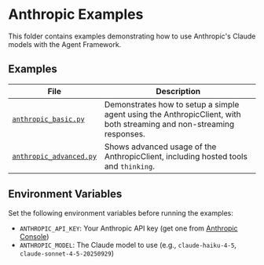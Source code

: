 # Anthropic Examples

This folder contains examples demonstrating how to use Anthropic's Claude models with the Agent Framework.

## Examples

| File | Description |
|------|-------------|
| [`anthropic_basic.py`](anthropic_basic.py) | Demonstrates how to setup a simple agent using the AnthropicClient, with both streaming and non-streaming responses. |
| [`anthropic_advanced.py`](anthropic_advanced.py) | Shows advanced usage of the AnthropicClient, including hosted tools and `thinking`. |

## Environment Variables

Set the following environment variables before running the examples:

- `ANTHROPIC_API_KEY`: Your Anthropic API key (get one from [Anthropic Console](https://console.anthropic.com/))
- `ANTHROPIC_MODEL`: The Claude model to use (e.g., `claude-haiku-4-5`, `claude-sonnet-4-5-20250929`)
